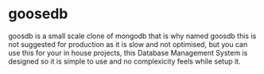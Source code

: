 # goosedb
goosdb is a small scale clone of mongodb that is why named goosdb this is not suggested for production as it is slow and not optimised, but you can use this for your in house projects, this Database Management System is designed so it is simple to use and no complexicity feels while setup it.
